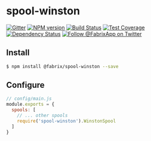 # spool-winston

[![Gitter][gitter-image]][gitter-url]
[![NPM version][npm-image]][npm-url]
[![Build Status][ci-image]][ci-url]
[![Test Coverage][coverage-image]][coverage-url]
[![Dependency Status][daviddm-image]][daviddm-url]
[![Follow @FabrixApp on Twitter][twitter-image]][twitter-url]


## Install

```sh
$ npm install @fabrix/spool-winston --save
```

## Configure

```js
// config/main.js
module.exports = {
  spools: [
    // ... other spools
    require('spool-winston').WinstonSpool
  ]
}
```

[npm-image]: https://img.shields.io/npm/v/@fabrix/spool-winston.svg?style=flat-square
[npm-url]: https://npmjs.org/package/@fabrix/spool-winston
[ci-image]: https://img.shields.io/circleci/project/github/fabrix-app/spool-winston/master.svg
[ci-url]: https://circleci.com/gh/fabrix-app/spool-winston/tree/master
[daviddm-image]: http://img.shields.io/david/fabrix-app/spool-winston.svg?style=flat-square
[daviddm-url]: https://david-dm.org/fabrix-app/spool-winston
[gitter-image]: http://img.shields.io/badge/+%20GITTER-JOIN%20CHAT%20%E2%86%92-1DCE73.svg?style=flat-square
[gitter-url]: https://gitter.im/fabrix-app/fabrix
[twitter-image]: https://img.shields.io/twitter/follow/FabrixApp.svg?style=social
[twitter-url]: https://twitter.com/FabrixApp
[coverage-image]: https://img.shields.io/codeclimate/coverage/github/fabrix-app/spool-winston.svg?style=flat-square
[coverage-url]: https://codeclimate.com/github/fabrix-app/spool-winston/coverage


